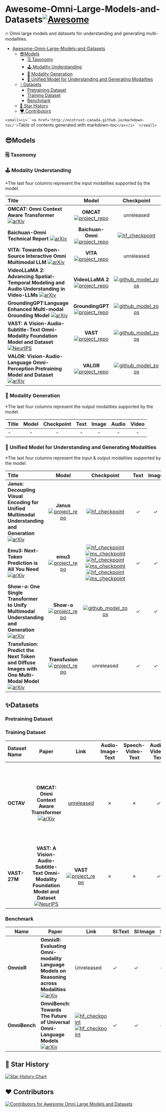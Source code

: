 # Awesome-Omni-Large-Models-and-Datasets[![Awesome](https://awesome.re/badge.svg)](https://awesome.re)

<!-- markdownlint-disable MD033 -->

🔥 Omni large models and datasets for understanding and generating multi-modalities.

- [Awesome-Omni-Large-Models-and-Datasets](#awesome-omni-large-models-and-datasets)
  - [😎Models](#models)
    - [🗒️ Taxonomy](#️-taxonomy)
    - [🕹️ Modality Understanding](#️-modality-understanding)
    - [🧙 Modality Generation](#-modality-generation)
    - [🌈 Unified Model for Understanding and Generating Modalities](#-unified-model-for-understanding-and-generating-modalities)
  - [✨️Datasets](#️datasets)
    - [Pretraining Dataset](#pretraining-dataset)
    - [Training Dataset](#training-dataset)
    - [Benchmark](#benchmark)
  - [🌟 Star History](#-star-history)
  - [♥️ Contributors](#️-contributors)

`<small><i>``<a href='http://ecotrust-canada.github.io/markdown-toc/'>`Table of contents generated with markdown-toc`</a></i>``</small>`

## 😎Models

### 🗒️ Taxonomy

<!-- arxiv: [![arXiv](https://img.shields.io/badge/arXiv-2406.09272-b31b1b.svg?style=plastic)]()
  -->

### 🕹️ Modality Understanding

<!-- 符号:
√ ✓
x ✗

     徽章
         arxiv: https://img.shields.io/badge/arXiv-2410.12109-b31b1b.svg?style=plastic
         conference: https://img.shields.io/badge/CVPR-2024-blue.svg?style=plastic
         huggingface checkpoint:![hf_checkpoint](https://img.shields.io/badge/🤗-Checkpoints-9C276A.svg)]()
         modelscope
         github model zoos: [![github_model_zoos](https://img.shields.io/badge/ModelZoo-black?logo=github)]()
-->

<!-- 模版：
|** ** [![arXiv](https://img.shields.io/badge/arXiv-[]-b31b1b.svg?style=plastic)](https://arxiv.org/abs/[])|** ** [![](https://img.shields.io/badge/Github-181717?style=plastic&logo=github&logoColor=white)](https://om-cat.github.io.)|unreleased|✓|✓|✓|✓|
 -->

 *The last four columns represent the input modalities supported by the model.

| Title                                                                                                                                                                                                             |                                                                                               Model                                                                                               |                                                                                    Checkpoint                                                                                    |   Text   |  Image  |  Audio  |  Video  |
| :---------------------------------------------------------------------------------------------------------------------------------------------------------------------------------------------------------------- | :------------------------------------------------------------------------------------------------------------------------------------------------------------------------------------------------: | :------------------------------------------------------------------------------------------------------------------------------------------------------------------------------: | :------: | :------: | :------: | :------: |
| **OMCAT: Omni Context Aware Transformer** [![arXiv](https://img.shields.io/badge/arXiv-2410.12109-b31b1b.svg?style=plastic)](https://arxiv.org/abs/2410.12109)                                                   |                           **OMCAT** [![project_repo](https://img.shields.io/badge/Github-181717?style=plastic&logo=github&logoColor=white)](https://om-cat.github.io.)                           |                                                                                    unreleased                                                                                    | &#10003; | &#10003; | &#10003; | &#10003; |
| **Baichuan-Omni Technical Report** [![arXiv](https://img.shields.io/badge/arXiv-2410.08565-b31b1b.svg?style=plastic)](https://arxiv.org/abs/2410.08565)                                                          |           **Baichuan-Omni** [![project_repo](https://img.shields.io/badge/Github-181717?style=plastic&logo=github&logoColor=white)](https://github.com/westlake-baichuan-mllm/bc-omni)           |                             [![hf_checkpoint](https://img.shields.io/badge/🤗-Unreleased-9C276A.svg)](https://github.com/westlake-baichuan-mllm/bc-omni)                             | &#10003; | &#10003; | &#10003; | &#10003; |
| **VITA: Towards Open-Source Interactive Omni Multimodal LLM** [![arXiv](https://img.shields.io/badge/arXiv-2408.05211-b31b1b.svg?style=plastic)](https://arxiv.org/abs/2408.05211)                               |                        **VITA** [![project_repo](https://img.shields.io/badge/Github-181717?style=plastic&logo=github&logoColor=white)](https://github.com/VITA-MLLM/VITA)                        |                                                                                    unreleased                                                                                    | &#10003; | &#10007; | &#10003; | &#10007; |
| **VideoLLaMA 2: Advancing Spatial-Temporal Modeling and Audio Understanding in Video-LLMs** [![arXiv](https://img.shields.io/badge/arXiv-2406.07476-b31b1b.svg?style=plastic)](https://arxiv.org/abs/2406.07476) | **VideoLLaMA 2** [![project_repo](https://img.shields.io/badge/Github-181717?style=plastic&logo=github&logoColor=white)]([https://om-cat.github.io.](https://github.com/DAMO-NLP-SG/VideoLLaMA2)) |                 [![github_model_zoos](https://img.shields.io/badge/ModelZoo-black?logo=github)](https://github.com/DAMO-NLP-SG/VideoLLaMA2#earth_americas-model-zoo)                 | &#10003; | &#10003; | &#10003; | &#10003; |
| **GroundingGPT:Language Enhanced Multi-modal Grounding Model** [![arXiv](https://img.shields.io/badge/ACL-2024-blue.svg?style=plastic)](https://arxiv.org/abs/2401.06071)                        |                 **GroundingGPT** [![project_repo](https://img.shields.io/badge/Github-181717?style=plastic&logo=github&logoColor=white)](https://github.com/lzw-lzw/GroundingGPT)                 | [![github_model_zoos](https://img.shields.io/badge/ModelZoo-black?logo=github)](https://github.com/TXH-mercury/VAST#download--vast-models--and-captioners-for-labeling-your-own-data) | &#10003; | &#10003; | &#10003; | &#10003; |
| **VAST: A Vision-Audio-Subtitle-Text Omni-Modality Foundation Model and Dataset** [![NeurIPS](https://img.shields.io/badge/NeurIPS-2023-blue.svg?style=plastic)](http://arxiv.org/abs/2305.18500)                |                       **VAST** [![project_repo](https://img.shields.io/badge/Github-181717?style=plastic&logo=github&logoColor=white)](https://github.com/TXH-mercury/VAST)                       | [![github_model_zoos](https://img.shields.io/badge/ModelZoo-black?logo=github)](https://github.com/TXH-mercury/VAST#download--vast-models--and-captioners-for-labeling-your-own-data) | &#10003; | &#10003; | &#10003; | &#10003; |
| **VALOR: Vision-Audio-Language Omni-Perception Pretraining Model and Dataset**[![arXiv](https://img.shields.io/badge/arXiv-2304.08345-b31b1b.svg?style=plastic)](https://arxiv.org/abs/2304.08345) | **VALOR**[![project_repo](https://img.shields.io/badge/Github-181717?style=plastic&logo=github&logoColor=white)]([https://github.com/TXH-mercury/VALOR) | [![github_model_zoos](https://img.shields.io/badge/ModelZoo-black?logo=github)](https://github.com/TXH-mercury/VALOR#download-checkpoints) | &#10003; | &#10003; | &#10003; | &#10003; |

### 🧙 Modality Generation

 *The last four columns represent the output modalities supported by the model.

| Title | Model | Checkpoint | Text | Image | Audio | Video |
| :---- | :---: | :--------: | :--: | :---: | :---: | :---: |
| -     |   -   |     -     |  -  |   -   |   -   |   -   |

### 🌈 Unified Model for Understanding and Generating Modalities

 *The last four columns represent the input & output modalities supported by the model.

| Title                                                                                                                                                                                                                                         |                                                                                                  Model                                                                                                  |                                                                                                                                                                                                                                                                                                                                                         Checkpoint                                                                                                                                                                                                                                                                                                                                                         |   Text   |  Image  |  Audio  |  Video  |
| :-------------------------------------------------------------------------------------------------------------------------------------------------------------------------------------------------------------------------------------------- | :------------------------------------------------------------------------------------------------------------------------------------------------------------------------------------------------------: | :------------------------------------------------------------------------------------------------------------------------------------------------------------------------------------------------------------------------------------------------------------------------------------------------------------------------------------------------------------------------------------------------------------------------------------------------------------------------------------------------------------------------------------------------------------------------------------------------------------------------------------------------------------------------------------------------------------------------: | :------: | :------: | :------: | :------: |
| **Janus: Decoupling Visual Encoding for Unified Multimodal Understanding and Generation** [![arXiv](https://img.shields.io/badge/arXiv-2410.13848-b31b1b.svg?style=plastic)](https://arxiv.org/abs/2410.13848)                               |                           **Janus** [![project_repo](https://img.shields.io/badge/Github-181717?style=plastic&logo=github&logoColor=white)](https://github.com/kaistAI/Janus)                           |                                                                                                                                                                                                                                                                                                   [![hf_checkpoint](https://img.shields.io/badge/🤗-Janus--7B-9C276A.svg)](https://github.com/westlake-baichuan-mllm/bc-omni)                                                                                                                                                                                                                                                                                                   | &#10003; | &#10003; | &#10007; | &#10007; |
| **Emu3: Next-Token Prediction is All You Need** [![arXiv](https://img.shields.io/badge/arXiv-2409.18869-b31b1b.svg?style=plastic)](https://arxiv.org/abs/2409.18869)                                                                         |                          **emu3** [![project_repo](https://img.shields.io/badge/Github-181717?style=plastic&logo=github&logoColor=white)](https://github.com/baaivision/Emu3)                          | [![hf_checkpoint](https://img.shields.io/badge/🤗-Emu3--Chat-9C276A.svg)](https://huggingface.co/BAAI/Emu3-Chat)[![ms_checkpoint](https://img.shields.io/badge/🤖-Emu3--Chat-8A2BE2.svg)](https://huggingface.co/BAAI/Emu3-Chat)<br>[![hf_checkpoint](https://img.shields.io/badge/🤗-Emu3--Gen-9C276A.svg)](https://huggingface.co/BAAI/Emu3-Gen)[![ms_checkpoint](https://img.shields.io/badge/🤖-Emu3--Gen-8A2BE2.svg)](https://huggingface.co/BAAI/Emu3-Gen)<br>[![hf_checkpoint](https://img.shields.io/badge/🤗-Emu3--VisionTokenizer-9C276A.svg)](https://huggingface.co/BAAI/Emu3-VisionTokenizer)[![ms_checkpoint](https://img.shields.io/badge/🤖-Emu3--VisionTokenizer-8A2BE2.svg)](https://huggingface.co/BAAI/Emu3-VisionTokenizer) | &#10003; | &#10003; | &#10003; | &#10007; |
| **Show-o: One Single Transformer to Unify Multimodal Understanding and Generation** [![arXiv](https://img.shields.io/badge/arXiv-2408.12528-b31b1b.svg?style=plastic)]([https://arxiv.org/abs/2408.12528](https://arxiv.org/abs/2408.12528)) |                          **Show-o** [![project_repo](https://img.shields.io/badge/Github-181717?style=plastic&logo=github&logoColor=white)](https://github.com/showlab/Show-o)                          |                                                                                                                                                                                                                                                                                             [![github_model_zoos](https://img.shields.io/badge/ModelZoo-black?logo=github)](https://github.com/showlab/Show-o#hugging-face-models)                                                                                                                                                                                                                                                                                             | &#10003; | &#10003; | &#10007; | &#10007; |
| **Transfusion: Predict the Next Token and Diffuse Images with One Multi-Modal Model** [![arXiv](https://img.shields.io/badge/arXiv-2408.11039-b31b1b.svg?style=plastic)](https://arxiv.org/abs/2408.11039)                                   | **Transfusion** [![project_repo](https://img.shields.io/badge/Github-181717?style=plastic&logo=github&logoColor=white)]([https://om-cat.github.io.](https://github.com/lucidrains/transfusion-pytorch)) |                                                                                                                                                                                                                                                                                                                                                         unreleased                                                                                                                                                                                                                                                                                                                                                         | &#10003; | &#10003; | &#10007; | &#10007; |

## ✨️Datasets

### Pretraining Dataset

### Training Dataset

<!-- 模版：
|**[数据集名字]**|链接|✗|✗|✓|描述|
 -->

| Dataset Name       |                                                                          Paper                                                                          |                                                                          Link                                                                          | Audio-Image-Text | Speech-Video-Text | Audio-Video-Text |                                                                            Detail                                                                            |
| :----------------- | :----------------------------------------------------------------------------------------------------------------------------------------------------: | :--------------: | :---------------: | :--------------: | :----------------------------------------------------------------------------------------------------------------------------------------------------------: | :----------------------------------------------------------------------------------------------------------------------------------------------------------: |
| **OCTAV** |                                                          **OMCAT: Omni Context Aware Transformer** [![arXiv](https://img.shields.io/badge/arXiv-2410.12109-b31b1b.svg?style=plastic)](https://arxiv.org/abs/2410.12109)                                                          |                                                          [unreleased](https://om-cat.github.io.)                                                          |     &#10007;     |     &#10007;     |     &#10003;     | **OCTAV-ST** has**127,507** unique videos with single QA pairs;<br>**OCTAV-MT** **25,457** unique videos with a total of **180,916** QA pairs. |
| **VAST-27M** | **VAST: A Vision-Audio-Subtitle-Text Omni-Modality Foundation Model and Dataset** [![NeurIPS](https://img.shields.io/badge/NeurIPS-2023-blue.svg?style=plastic)](http://arxiv.org/abs/2305.18500) | **VAST** [![project_repo](https://img.shields.io/badge/Github-181717?style=plastic&logo=github&logoColor=white)](https://github.com/TXH-mercury/VAST) |     &#10007;     |     &#10007;     |     &#10003;     |                                                     **27M** Clips;<br>**297M** Captions.                                                     |

### Benchmark

| Name          | Paper                                                        | Link                                                         | SI:Text  | SI:Image | SI:Audio | SI:Video | SO:Text  | Detail                                                       |
| ------------- | ------------------------------------------------------------ | ------------------------------------------------------------ | -------- | -------- | -------- | -------- | -------- | ------------------------------------------------------------ |
| **OmnixR**    | **OmnixR: Evaluating Omni-modality Language Models on Reasoning across Modalities** [![arXiv](https://img.shields.io/badge/arXiv-2410.12219-b31b1b.svg?style=plastic)](http://arxiv.org/abs/2410.12219) | Unreleased                                                   | &#10003; | &#10003; | &#10003; | &#10003; | &#10003; | **$`\text{Omnix}R_\text{synth} `$**:100videos<br>**$`\text{Omnix}R_\text{real} `$**:100videos |
| **OmniBench** | **OmniBench: Towards The Future of Universal Omni-Language Models**[![arXiv](https://img.shields.io/badge/arXiv-2409.15272-b31b1b.svg?style=plastic)](http://arxiv.org/abs/2409.15272) | [![hf_checkpoint](https://img.shields.io/badge/🤗-OmniBench-9C276A.svg)](https://huggingface.co/datasets/m-a-p/OmniBench)<br>[![hf_checkpoint](https://img.shields.io/badge/🤗-OmniInstruct--v1-9C276A.svg)](https://huggingface.co/datasets/m-a-p/OmniInstruct_v1) | &#10003; | &#10003; | &#10003; | &#10007; | &#10007; |                                                              |

## 🌟 Star History

[![Star History Chart](https://api.star-history.com/svg?repos=LJungang/Awesome-Omni-Large-Models-and-Datasets&type=Date)](https://star-history.com/#LJungang/Awesome-Omni-Large-Models-and-Datasets&Date)

## ♥️ Contributors

<!--
<a href="https://github.com/LJungang/Awesome-Omni-Large-Models-and-Datasets/graphs/contributors">
  <img src="https://contrib.rocks/image?repo=LJungang/Awesome-Omni-Large-Models-and-Datasets" />
</a>
 -->

<a href="https://github.comLJungang/Awesome-Omni-Large-Models-and-Datasets/graphs/contributors">
  <img src="https://contrib.rocks/image?repo=LJungang/Awesome-Omni-Large-Models-and-Datasets" alt="Contributors for Awesome Omni Large Models and Datasets"/>
</a>

<!-- markdownlint-enable MD033 -->
